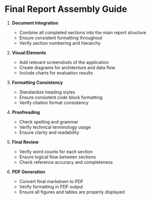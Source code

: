 # Final Report Assembly Guide

1. **Document Integration**
   - Combine all completed sections into the main report structure
   - Ensure consistent formatting throughout
   - Verify section numbering and hierarchy

2. **Visual Elements**
   - Add relevant screenshots of the application
   - Create diagrams for architecture and data flow
   - Include charts for evaluation results

3. **Formatting Consistency**
   - Standardize heading styles
   - Ensure consistent code block formatting
   - Verify citation format consistency

4. **Proofreading**
   - Check spelling and grammar
   - Verify technical terminology usage
   - Ensure clarity and readability

5. **Final Review**
   - Verify word counts for each section
   - Ensure logical flow between sections
   - Check reference accuracy and completeness

6. **PDF Generation**
   - Convert final markdown to PDF
   - Verify formatting in PDF output
   - Ensure all figures and tables are properly displayed 